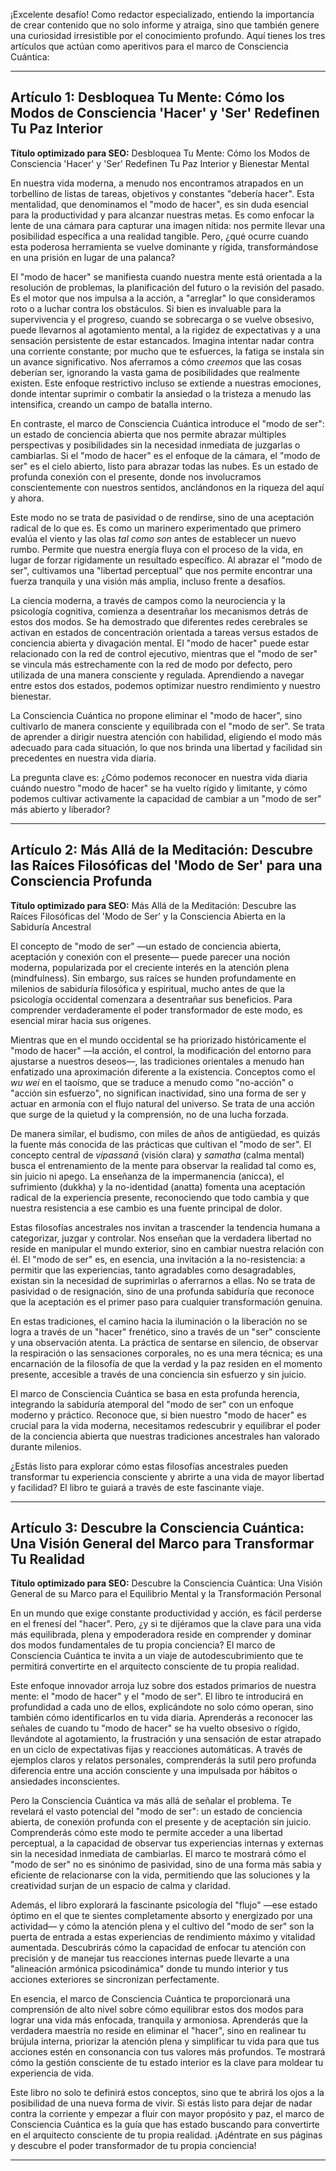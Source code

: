 ¡Excelente desafío! Como redactor especializado, entiendo la importancia de crear contenido que no solo informe y atraiga, sino que también genere una curiosidad irresistible por el conocimiento profundo. Aquí tienes los tres artículos que actúan como aperitivos para el marco de Consciencia Cuántica:

---

## Artículo 1: Desbloquea Tu Mente: Cómo los Modos de Consciencia 'Hacer' y 'Ser' Redefinen Tu Paz Interior

**Título optimizado para SEO:** Desbloquea Tu Mente: Cómo los Modos de Consciencia 'Hacer' y 'Ser' Redefinen Tu Paz Interior y Bienestar Mental

En nuestra vida moderna, a menudo nos encontramos atrapados en un torbellino de listas de tareas, objetivos y constantes "debería hacer". Esta mentalidad, que denominamos el "modo de hacer", es sin duda esencial para la productividad y para alcanzar nuestras metas. Es como enfocar la lente de una cámara para capturar una imagen nítida: nos permite llevar una posibilidad específica a una realidad tangible. Pero, ¿qué ocurre cuando esta poderosa herramienta se vuelve dominante y rígida, transformándose en una prisión en lugar de una palanca?

El "modo de hacer" se manifiesta cuando nuestra mente está orientada a la resolución de problemas, la planificación del futuro o la revisión del pasado. Es el motor que nos impulsa a la acción, a "arreglar" lo que consideramos roto o a luchar contra los obstáculos. Si bien es invaluable para la supervivencia y el progreso, cuando se sobrecarga o se vuelve obsesivo, puede llevarnos al agotamiento mental, a la rigidez de expectativas y a una sensación persistente de estar estancados. Imagina intentar nadar contra una corriente constante; por mucho que te esfuerces, la fatiga se instala sin un avance significativo. Nos aferramos a cómo *creemos* que las cosas deberían ser, ignorando la vasta gama de posibilidades que realmente existen. Este enfoque restrictivo incluso se extiende a nuestras emociones, donde intentar suprimir o combatir la ansiedad o la tristeza a menudo las intensifica, creando un campo de batalla interno.

En contraste, el marco de Consciencia Cuántica introduce el "modo de ser": un estado de conciencia abierta que nos permite abrazar múltiples perspectivas y posibilidades sin la necesidad inmediata de juzgarlas o cambiarlas. Si el "modo de hacer" es el enfoque de la cámara, el "modo de ser" es el cielo abierto, listo para abrazar todas las nubes. Es un estado de profunda conexión con el presente, donde nos involucramos conscientemente con nuestros sentidos, anclándonos en la riqueza del aquí y ahora.

Este modo no se trata de pasividad o de rendirse, sino de una aceptación radical de lo que es. Es como un marinero experimentado que primero evalúa el viento y las olas *tal como son* antes de establecer un nuevo rumbo. Permite que nuestra energía fluya con el proceso de la vida, en lugar de forzar rígidamente un resultado específico. Al abrazar el "modo de ser", cultivamos una "libertad perceptual" que nos permite encontrar una fuerza tranquila y una visión más amplia, incluso frente a desafíos.

La ciencia moderna, a través de campos como la neurociencia y la psicología cognitiva, comienza a desentrañar los mecanismos detrás de estos dos modos. Se ha demostrado que diferentes redes cerebrales se activan en estados de concentración orientada a tareas versus estados de conciencia abierta y divagación mental. El "modo de hacer" puede estar relacionado con la red de control ejecutivo, mientras que el "modo de ser" se vincula más estrechamente con la red de modo por defecto, pero utilizada de una manera consciente y regulada. Aprendiendo a navegar entre estos dos estados, podemos optimizar nuestro rendimiento y nuestro bienestar.

La Consciencia Cuántica no propone eliminar el "modo de hacer", sino cultivarlo de manera consciente y equilibrada con el "modo de ser". Se trata de aprender a dirigir nuestra atención con habilidad, eligiendo el modo más adecuado para cada situación, lo que nos brinda una libertad y facilidad sin precedentes en nuestra vida diaria.

La pregunta clave es: ¿Cómo podemos reconocer en nuestra vida diaria cuándo nuestro "modo de hacer" se ha vuelto rígido y limitante, y cómo podemos cultivar activamente la capacidad de cambiar a un "modo de ser" más abierto y liberador?

---

## Artículo 2: Más Allá de la Meditación: Descubre las Raíces Filosóficas del 'Modo de Ser' para una Consciencia Profunda

**Título optimizado para SEO:** Más Allá de la Meditación: Descubre las Raíces Filosóficas del 'Modo de Ser' y la Consciencia Abierta en la Sabiduría Ancestral

El concepto de "modo de ser" —un estado de conciencia abierta, aceptación y conexión con el presente— puede parecer una noción moderna, popularizada por el creciente interés en la atención plena (mindfulness). Sin embargo, sus raíces se hunden profundamente en milenios de sabiduría filosófica y espiritual, mucho antes de que la psicología occidental comenzara a desentrañar sus beneficios. Para comprender verdaderamente el poder transformador de este modo, es esencial mirar hacia sus orígenes.

Mientras que en el mundo occidental se ha priorizado históricamente el "modo de hacer" —la acción, el control, la modificación del entorno para ajustarse a nuestros deseos—, las tradiciones orientales a menudo han enfatizado una aproximación diferente a la existencia. Conceptos como el *wu wei* en el taoísmo, que se traduce a menudo como "no-acción" o "acción sin esfuerzo", no significan inactividad, sino una forma de ser y actuar en armonía con el flujo natural del universo. Se trata de una acción que surge de la quietud y la comprensión, no de una lucha forzada.

De manera similar, el budismo, con miles de años de antigüedad, es quizás la fuente más conocida de las prácticas que cultivan el "modo de ser". El concepto central de *vipassanā* (visión clara) y *samatha* (calma mental) busca el entrenamiento de la mente para observar la realidad tal como es, sin juicio ni apego. La enseñanza de la impermanencia (anicca), el sufrimiento (dukkha) y la no-identidad (anatta) fomenta una aceptación radical de la experiencia presente, reconociendo que todo cambia y que nuestra resistencia a ese cambio es una fuente principal de dolor.

Estas filosofías ancestrales nos invitan a trascender la tendencia humana a categorizar, juzgar y controlar. Nos enseñan que la verdadera libertad no reside en manipular el mundo exterior, sino en cambiar nuestra relación con él. El "modo de ser" es, en esencia, una invitación a la no-resistencia: a permitir que las experiencias, tanto agradables como desagradables, existan sin la necesidad de suprimirlas o aferrarnos a ellas. No se trata de pasividad o de resignación, sino de una profunda sabiduría que reconoce que la aceptación es el primer paso para cualquier transformación genuina.

En estas tradiciones, el camino hacia la iluminación o la liberación no se logra a través de un "hacer" frenético, sino a través de un "ser" consciente y una observación atenta. La práctica de sentarse en silencio, de observar la respiración o las sensaciones corporales, no es una mera técnica; es una encarnación de la filosofía de que la verdad y la paz residen en el momento presente, accesible a través de una conciencia sin esfuerzo y sin juicio.

El marco de Consciencia Cuántica se basa en esta profunda herencia, integrando la sabiduría atemporal del "modo de ser" con un enfoque moderno y práctico. Reconoce que, si bien nuestro "modo de hacer" es crucial para la vida moderna, necesitamos redescubrir y equilibrar el poder de la conciencia abierta que nuestras tradiciones ancestrales han valorado durante milenios.

¿Estás listo para explorar cómo estas filosofías ancestrales pueden transformar tu experiencia consciente y abrirte a una vida de mayor libertad y facilidad? El libro te guiará a través de este fascinante viaje.

---

## Artículo 3: Descubre la Consciencia Cuántica: Una Visión General del Marco para Transformar Tu Realidad

**Título optimizado para SEO:** Descubre la Consciencia Cuántica: Una Visión General de su Marco para el Equilibrio Mental y la Transformación Personal

En un mundo que exige constante productividad y acción, es fácil perderse en el frenesí del "hacer". Pero, ¿y si te dijéramos que la clave para una vida más equilibrada, plena y empoderadora reside en comprender y dominar dos modos fundamentales de tu propia conciencia? El marco de Consciencia Cuántica te invita a un viaje de autodescubrimiento que te permitirá convertirte en el arquitecto consciente de tu propia realidad.

Este enfoque innovador arroja luz sobre dos estados primarios de nuestra mente: el "modo de hacer" y el "modo de ser". El libro te introducirá en profundidad a cada uno de ellos, explicándote no solo cómo operan, sino también cómo identificarlos en tu vida diaria. Aprenderás a reconocer las señales de cuando tu "modo de hacer" se ha vuelto obsesivo o rígido, llevándote al agotamiento, la frustración y una sensación de estar atrapado en un ciclo de expectativas fijas y reacciones automáticas. A través de ejemplos claros y relatos personales, comprenderás la sutil pero profunda diferencia entre una acción consciente y una impulsada por hábitos o ansiedades inconscientes.

Pero la Consciencia Cuántica va más allá de señalar el problema. Te revelará el vasto potencial del "modo de ser": un estado de conciencia abierta, de conexión profunda con el presente y de aceptación sin juicio. Comprenderás cómo este modo te permite acceder a una libertad perceptual, a la capacidad de observar tus experiencias internas y externas sin la necesidad inmediata de cambiarlas. El marco te mostrará cómo el "modo de ser" no es sinónimo de pasividad, sino de una forma más sabia y eficiente de relacionarse con la vida, permitiendo que las soluciones y la creatividad surjan de un espacio de calma y claridad.

Además, el libro explorará la fascinante psicología del "flujo" —ese estado óptimo en el que te sientes completamente absorto y energizado por una actividad— y cómo la atención plena y el cultivo del "modo de ser" son la puerta de entrada a estas experiencias de rendimiento máximo y vitalidad aumentada. Descubrirás cómo la capacidad de enfocar tu atención con precisión y de manejar tus reacciones internas puede llevarte a una "alineación armónica psicodinámica" donde tu mundo interior y tus acciones exteriores se sincronizan perfectamente.

En esencia, el marco de Consciencia Cuántica te proporcionará una comprensión de alto nivel sobre cómo equilibrar estos dos modos para lograr una vida más enfocada, tranquila y armoniosa. Aprenderás que la verdadera maestría no reside en eliminar el "hacer", sino en realinear tu brújula interna, priorizar la atención plena y simplificar tu vida para que tus acciones estén en consonancia con tus valores más profundos. Te mostrará cómo la gestión consciente de tu estado interior es la clave para moldear tu experiencia de vida.

Este libro no solo te definirá estos conceptos, sino que te abrirá los ojos a la posibilidad de una nueva forma de vivir. Si estás listo para dejar de nadar contra la corriente y empezar a fluir con mayor propósito y paz, el marco de Consciencia Cuántica es la guía que has estado buscando para convertirte en el arquitecto consciente de tu propia realidad. ¡Adéntrate en sus páginas y descubre el poder transformador de tu propia conciencia!

---